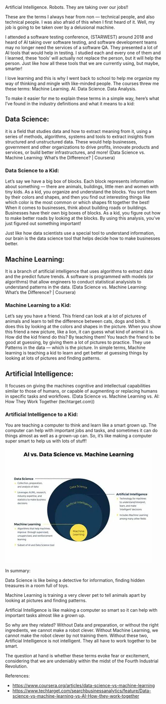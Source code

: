 Artificial Intelligence. Robots. They are taking over our jobs!!

These are the terms I always hear from non — technical people, and also technical people. I was also afraid of this when I first heard of it. Well, my job is going to be taken over by a delusional machine.

I attended a software testing conference, (STARWEST) around 2018 and heard of AI taking over software testing, and software development teams may no longer need the services of a software QA. They presented a lot of AI tools that would help in testing. I studied each and every one of them and I learned, these ‘tools’ will actually not replace the person, but it will help the person. Just like how all these tools that we are currently using, but maybe, smarter!

I love learning and this is why I went back to school to help me organize my way of thinking and mingle with like-minded people. The courses threw me these terms: Machine Learning. AI. Data Science. Data Analysis.

To make it easier for me to explain these terms in a simple way, here’s what I’ve found in the industry definitions and what it means to a kid:

## Data Science: 
it is a field that studies data and how to extract meaning from it, using a series of methods, algorithms, systems and tools to extract insights from structured and unstructured data. These would help businesses, government and other organizations to drive profits, innovate products and services, or build better infrastructures, and more! (Data Science vs. Machine Learning: What’s the Difference? | Coursera)

### Data Science to a Kid:
Let’s say we have a big box of blocks. Each block represents information about something — there are animals, buildings, little men and women with tiny kids. As a kid, you organize and understand the blocks. You sort them by their colors and shapes, and then you find out interesting things like which color is the most common or which shapes fit together the best! When it comes to businesses, think about building roads or buildings. Businesses have their own big boxes of blocks. As a kid, you figure out how to make better roads by looking at the blocks. By using this analysis, you’ve just figured out something important!

Just like how data scientists use a special tool to understand information, our brain is the data science tool that helps decide how to make businesses better.

## Machine Learning: 
It is a branch of artificial intelligence that uses algorithms to extract data and the predict future trends. A software is programmed with models (or algorithms) that allow engineers to conduct statistical analysists to understand patterns in the data. (Data Science vs. Machine Learning: What’s the Difference? | Coursera)

### Machine Learning to a Kid: 
Let’s say you have a friend. This friend can look at a lot of pictures of animals and learn to tell the difference between cats, dogs and birds. It does this by looking at the colors and shapes in the picture. When you show this friend a new picture, like a lion, it can guess what kind of animal it is. How did the kid friend do this? By teaching them! You teach the friend to be good at guessing, by giving them a lot of pictures to practice. They use Patterns in the data — which is the picture. In simple terms, Machine learning is teaching a kid to learn and get better at guessing things by looking at lots of pictures and finding patterns.

## Artificial Intelligence: 
It focuses on giving the machines cognitive and intellectual capabilities similar to those of humans, or capable of augmenting or replacing humans in specific tasks and workflows. (Data Science vs. Machine Learning vs. AI: How They Work Together (techtarget.com))

### Artificial Intelligence to a Kid: 
You are teaching a computer to think and learn like a smart grown up. The computer can help with important jobs and tasks, and sometimes it can do things almost as well as a grown-up can. So, it’s like making a computer super smart to help us with lots of stuff!

![Alt text](image-4.png)

In summary:

Data Science is like being a detective for information, finding hidden treasures in a room full of toys.

Machine Learning is training a very clever pet to tell animals apart by looking at pictures and finding patterns.

Artificial Intelligence is like making a computer so smart so it can help with important tasks almost like a grown up.

So why are they related? Without Data and preparation, or without the right ingredients, we cannot make a robot clever. Without Machine Learning, we cannot make the robot clever by not training them. Without these two, Artificial Intelligence is not intelligent. They all have to work together to be smart.

The question at hand is whether these terms evoke fear or excitement, considering that we are undeniably within the midst of the Fourth Industrial Revolution.

References:
- https://www.coursera.org/articles/data-science-vs-machine-learning
- https://www.techtarget.com/searchbusinessanalytics/feature/Data-science-vs-machine-learning-vs-AI-How-they-work-together
